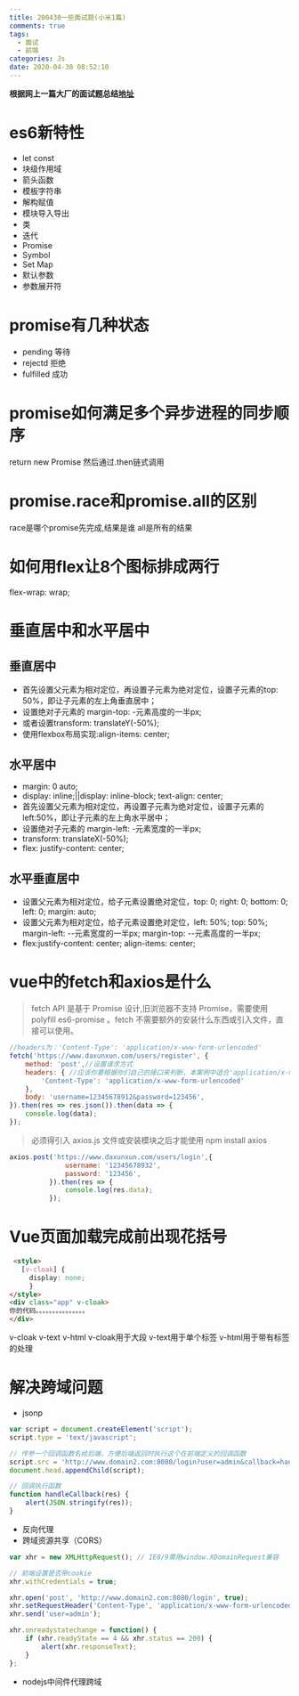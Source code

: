 ```yaml
---
title: 200430一些面试题(小米1篇)
comments: true
tags:
  - 面试
  - 前端
categories: Js
date: 2020-04-30 08:52:10
---
```

**根据网上一篇大厂的面试题总结[地址](https://segmentfault.com/a/1190000020296556)**
# es6新特性
* let const
* 块级作用域
* 箭头函数
* 模板字符串
* 解构赋值
* 模块导入导出
* 类
* 迭代
* Promise
* Symbol
* Set  Map
* 默认参数
* 参数展开符

# promise有几种状态
* pending  等待
* rejectd  拒绝
* fulfilled  成功

# promise如何满足多个异步进程的同步顺序
return  new Promise
然后通过.then链式调用

# promise.race和promise.all的区别
race是哪个promise先完成,结果是谁
all是所有的结果

# 如何用flex让8个图标排成两行
 flex-wrap: wrap;

# 垂直居中和水平居中
## 垂直居中
* 首先设置父元素为相对定位，再设置子元素为绝对定位，设置子元素的top: 50%，即让子元素的左上角垂直居中；
* 设置绝对子元素的 margin-top: -元素高度的一半px; 
* 或者设置transform: translateY(-50%);
* 使用flexbox布局实现:align-items: center;

## 水平居中
* margin: 0 auto; 
* display: inline;||display: inline-block;   text-align: center; 
* 首先设置父元素为相对定位，再设置子元素为绝对定位，设置子元素的left:50%，即让子元素的左上角水平居中；
* 设置绝对子元素的 margin-left: -元素宽度的一半px; 
* transform: translateX(-50%);
* flex: justify-content: center;

## 水平垂直居中
* 设置父元素为相对定位，给子元素设置绝对定位，top: 0; right: 0; bottom: 0; left: 0; margin: auto;
* 设置父元素为相对定位，给子元素设置绝对定位，left: 50%; top: 50%; margin-left: --元素宽度的一半px; margin-top: --元素高度的一半px;
* flex:justify-content: center; align-items: center;

# vue中的fetch和axios是什么
> fetch API 是基于 Promise 设计,旧浏览器不支持 Promise，需要使用 polyfill es6-promise 。fetch 不需要额外的安装什么东西或引入文件，直接可以使用。
```js
//headers为：'Content-Type': 'application/x-www-form-urlencoded'
fetch('https://www.daxunxun.com/users/register', {
    method: 'post',//设置请求方式
    headers: { //应该你要根据你们自己的接口来判断，本案例中适合'application/x-www-form-urlencoded'，不是'application/json'
        'Content-Type': 'application/x-www-form-urlencoded'
    },
    body: 'username=12345678912&password=123456',
}).then(res => res.json()).then(data => {
    console.log(data);
});
```
> 必须得引入 axios.js 文件或安装模块之后才能使用 npm install axios
```js
axios.post('https://www.daxunxun.com/users/login',{
              username: '12345678932',
              password: '123456',
          }).then(res => {
              console.log(res.data);
          });
```

# Vue页面加载完成前出现花括号
```html
 <style>
   [v-cloak] {
     display: none;
     }
</style>
<div class="app" v-cloak>
你的代码。。。。。。。。。。。。。。。
</div>
```
v-cloak v-text v-html
v-cloak用于大段
v-text用于单个标签
v-html用于带有标签的处理

# 解决跨域问题
* jsonp
```js
var script = document.createElement('script');
script.type = 'text/javascript';

// 传参一个回调函数名给后端，方便后端返回时执行这个在前端定义的回调函数
script.src = 'http://www.domain2.com:8080/login?user=admin&callback=handleCallback';
document.head.appendChild(script);

// 回调执行函数
function handleCallback(res) {
    alert(JSON.stringify(res));
}
```
* 反向代理
* 跨域资源共享（CORS）
```js
var xhr = new XMLHttpRequest(); // IE8/9需用window.XDomainRequest兼容

// 前端设置是否带cookie
xhr.withCredentials = true;

xhr.open('post', 'http://www.domain2.com:8080/login', true);
xhr.setRequestHeader('Content-Type', 'application/x-www-form-urlencoded');
xhr.send('user=admin');

xhr.onreadystatechange = function() {
    if (xhr.readyState == 4 && xhr.status == 200) {
        alert(xhr.responseText);
    }
};
```
* nodejs中间件代理跨域

